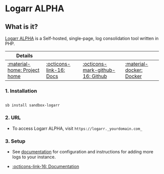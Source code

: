 # Logarr ALPHA

## What is it?

[Logarr ALPHA](https://www.github.com/Monitorr/logarr) is a Self-hosted, single-page, log consolidation tool written in PHP.

| Details     |             |             |             |
|-------------|-------------|-------------|-------------|
| [:material-home: Project home ](https://www.github.com/Monitorr/logarr) | [:octicons-link-16: Docs](https://github.com/Monitorr/logarr/wiki) | [:octicons-mark-github-16: Github](https://www.github.com/Monitorr/logarr) | [:material-docker: Docker ](https://hub.docker.com/r/monitorr/logarr-alpha)|

### 1. Installation

``` shell

sb install sandbox-logarr

```

### 2. URL

- To access Logarr ALPHA, visit `https://logarr._yourdomain.com_`

### 3. Setup

- See [documentation](https://github.com/Monitorr/logarr/wiki/04-Logarr-Settings#configuration) for configuration and instructions for adding more logs to your instance.

- [:octicons-link-16: Documentation](https://github.com/Monitorr/logarr/wiki)
